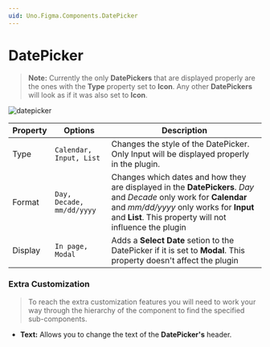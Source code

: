 ```yaml
---
uid: Uno.Figma.Components.DatePicker
---
```


# DatePicker

> **Note:** Currently the only **DatePickers** that are displayed properly are the ones with the **Type** property set to **Icon**. Any other **DatePickers** will look as if it was also set to **Icon**.



![datepicker](./images/datepicker.png)

| Property | Options                   | Description                                                  |
| -------- | ------------------------- | ------------------------------------------------------------ |
| Type     | `Calendar, Input, List`   | Changes the style of the DatePicker. Only Input will be displayed properly in the plugin. |
| Format   | `Day, Decade, mm/dd/yyyy` | Changes which dates and how they are displayed in the **DatePickers**. *Day* and *Decade* only work for **Calendar** and *mm/dd/yyyy* only works for **Input** and **List**. This property will not influence the plugin |
| Display  | `In page, Modal`          | Adds a **Select Date** setion to the DatePicker if it is set to **Modal**. This property doesn't affect the plugin |

### Extra Customization

> To reach the extra customization features you will need to work your way through the hierarchy of the component to find the specified sub-components.  

- **Text:** Allows you to change the text of the **DatePicker's** header.